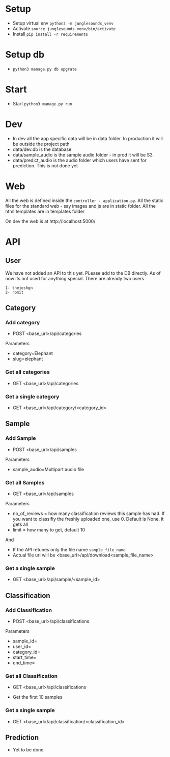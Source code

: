 # Setup
- Setup virtual env `python3 -m junglesounds_venv`
- Activate `source junglesounds_venv/bin/activate`
- Install `pip install -r requirements`

# Setup db
- `python3 manage.py db upgrate`


# Start 
- Start `python3 manage.py run`


# Dev 
- In dev all the app specific data will be in data folder. In production it will be outside the project path
- data/dev.db is the database
- data/sample_audio is the sample audio folder - in prod it will be S3
- data/predict_audio is the audio folder which users have sent for prediction. This is not done yet

# Web
 All the web is defined inside the  `controller - application.py`. All the static files for the standard web - say images and js are in static folder. All the html templates are in templates folder

 On dev the web is at http://localhost:5000/

# API

## User

We have not added an API to this yet. PLease add to the DB directly. As of now its not used for anything special. There are already two users 
```
1- thejeshgn
2- romit
```

## Category

### Add category

- POST <base_url>/api/categories

Parameters

- category=Elephant
- slug=elephant

### Get all categories

- GET <base_url>/api/categories


### Get a single category

- GET <base_url>/api/category/<category_id>


## Sample

### Add Sample

- POST <base_url>/api/samples

Parameters

- sample_audio=Multipart audio file


### Get all Samples

- GET <base_url>/api/samples

Parameters

- no_of_reviews = how many classification reviews this sample has had. If you want to classifiy the freshly uploaded one, use 0. Default is None. it gets all
- limit = how many to get, default 10

And

- If the API retunes only the file name `sample_file_name`
- Actual file url will be <base_url>/api/download<sample_file_name>


### Get a single sample

- GET <base_url>/api/sample/<sample_id>



## Classification
### Add Classification

- POST <base_url>/api/classifications

Parameters

- sample_id=
- user_id=
- category_id=
- start_time=
- end_time=


### Get all Classification

- GET <base_url>/api/classifications

- Get the first 10 samples


### Get a single sample

- GET <base_url>/api/classification/<classification_id>



## Prediction
- Yet to be done